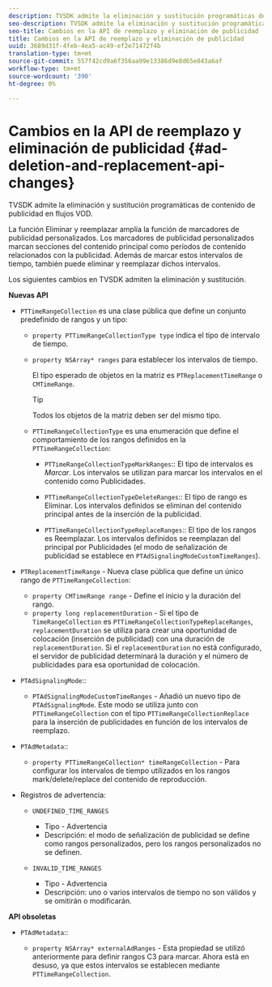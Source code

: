 ```yaml
---
description: TVSDK admite la eliminación y sustitución programáticas de contenido de publicidad en flujos VOD.
seo-description: TVSDK admite la eliminación y sustitución programáticas de contenido de publicidad en flujos VOD.
seo-title: Cambios en la API de reemplazo y eliminación de publicidad
title: Cambios en la API de reemplazo y eliminación de publicidad
uuid: 3689d31f-4feb-4ea5-ac49-ef2e71472f4b
translation-type: tm+mt
source-git-commit: 557f42cd9a6f356aa99e13386d9e8d65e043a6af
workflow-type: tm+mt
source-wordcount: '390'
ht-degree: 0%

---
```



# Cambios en la API de reemplazo y eliminación de publicidad {#ad-deletion-and-replacement-api-changes}

TVSDK admite la eliminación y sustitución programáticas de contenido de publicidad en flujos VOD.

La función Eliminar y reemplazar amplía la función de marcadores de publicidad personalizados. Los marcadores de publicidad personalizados marcan secciones del contenido principal como períodos de contenido relacionados con la publicidad. Además de marcar estos intervalos de tiempo, también puede eliminar y reemplazar dichos intervalos.

<!--<a id="section_7A90BFE99F1A4D908D6DDB0B49FA1199"></a>-->

Los siguientes cambios en TVSDK admiten la eliminación y sustitución.

**Nuevas API**

* `PTTimeRangeCollection` es una clase pública que define un conjunto predefinido de rangos y un tipo:

   * `property PTTimeRangeCollectionType type` indica el tipo de intervalo de tiempo.
   * `property NSArray* ranges` para establecer los intervalos de tiempo.

      El tipo esperado de objetos en la matriz es `PTReplacementTimeRange` o `CMTimeRange`.

      >[!TIP]
      >
      >Todos los objetos de la matriz deben ser del mismo tipo.

   * `PTTimeRangeCollectionType` es una enumeración que define el comportamiento de los rangos definidos en la  `PTTimeRangeCollection`:

      * `PTTimeRangeCollectionTypeMarkRanges`:: El tipo de intervalos es  *Marcar*. Los intervalos se utilizan para marcar los intervalos en el contenido como Publicidades.

      * `PTTimeRangeCollectionTypeDeleteRanges`:: El tipo de rango es Eliminar. Los intervalos definidos se eliminan del contenido principal antes de la inserción de la publicidad.
      * `PTTimeRangeCollectionTypeReplaceRanges`:: El tipo de los rangos es Reemplazar. Los intervalos definidos se reemplazan del principal por Publicidades (el modo de señalización de publicidad se establece en `PTAdSignalingModeCustomTimeRanges`).

* `PTReplacementTimeRange` - Nueva clase pública que define un único rango de  `PTTimeRangeCollection`:

   * `property CMTimeRange range` - Define el inicio y la duración del rango.
   * `property long replacementDuration` - Si el tipo de  `TimeRangeCollection` es  `PTTimeRangeCollectionTypeReplaceRanges`,  `replacementDuration` se utiliza para crear una oportunidad de colocación (inserción de publicidad) con una duración de  `replacementDuration`. Si el `replacementDuration` no está configurado, el servidor de publicidad determinará la duración y el número de publicidades para esa oportunidad de colocación.

* `PTAdSignalingMode`::

   * `PTAdSignalingModeCustomTimeRanges` - Añadió un nuevo tipo de  `PTAdSignalingMode`. Este modo se utiliza junto con `PTTimeRangeCollection` con el tipo `PTTimeRangeCollectionReplace` para la inserción de publicidades en función de los intervalos de reemplazo.

* `PTAdMetadata`::

   * `property PTTimeRangeCollection* timeRangeCollection` - Para configurar los intervalos de tiempo utilizados en los rangos mark/delete/replace del contenido de reproducción.

* Registros de advertencia:

   * `UNDEFINED_TIME_RANGES`

      * Tipo - Advertencia
      * Descripción: el modo de señalización de publicidad se define como rangos personalizados, pero los rangos personalizados no se definen.
   * `INVALID_TIME_RANGES`

      * Tipo - Advertencia
      * Descripción: uno o varios intervalos de tiempo no son válidos y se omitirán o modificarán.


**API obsoletas**

* `PTAdMetadata`::

   * `property NSArray* externalAdRanges` - Esta propiedad se utilizó anteriormente para definir rangos C3 para marcar. Ahora está en desuso, ya que estos intervalos se establecen mediante `PTTimeRangeCollection`.